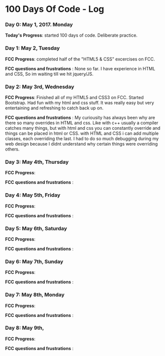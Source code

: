# 100 Days Of Code - Log

### Day 0: May 1, 2017. Monday
**Today's Progress**: started 100 days of code. Deliberate practice.


### Day 1: May 2, Tuesday

**FCC Progress**: completed half of the "HTML5 & CSS" excercises on FCC.

**FCC questions and frustrations** : None so far. I have experience in HTML and CSS, So im waiting till we hit jquery/JS.



### Day 2: May 3rd, Wednesday

**FCC Progress**: Finished all of my HTML5 and CSS3 on FCC. Started Bootstrap. Had fun with my html and css stuff. It was really easy but very entertaining and refreshing to catch back up on.

**FCC questions and frustrations** : My curiousity has always been why are there so many overrides in HTML and css. Like with c++ usually a compiler catches many things, but with html and css you can constantly override and things can be placed in html or CSS.
with HTML and CSS i can add multiple classes, each overriding the last. I had to do so much debugging during my web design because I didnt understand why certain things were overriding others.



### Day 3: May 4th, Thursday

**FCC Progress**: 

**FCC questions and frustrations** :


### Day 4: May 5th, Friday

**FCC Progress**: 

**FCC questions and frustrations** : 


### Day 5: May 6th, Saturday

**FCC Progress**:

**FCC questions and frustrations** : 


### Day 6: May 7th, Sunday

**FCC Progress**: 

**FCC questions and frustrations** : 


### Day 7: May 8th, Monday

**FCC Progress**:

**FCC questions and frustrations** :


### Day 8: May 9th, 

**FCC Progress**: 

**FCC questions and frustrations** :


